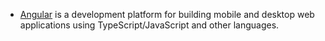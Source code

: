 - [Angular](https://angular.io/) is a development platform for building mobile and desktop web applications using TypeScript/JavaScript and other languages.


